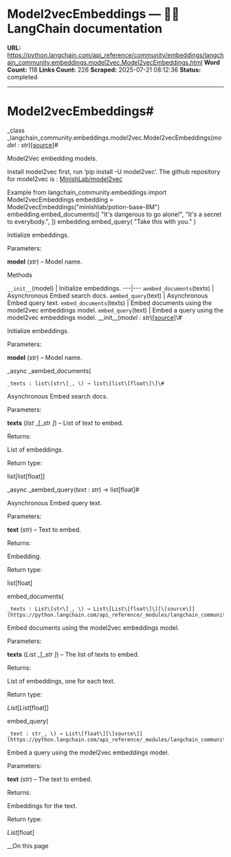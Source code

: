 # Model2vecEmbeddings — 🦜🔗 LangChain  documentation

**URL:** https://python.langchain.com/api_reference/community/embeddings/langchain_community.embeddings.model2vec.Model2vecEmbeddings.html
**Word Count:** 118
**Links Count:** 226
**Scraped:** 2025-07-21 08:12:36
**Status:** completed

---

# Model2vecEmbeddings\#

_class _langchain\_community.embeddings.model2vec.Model2vecEmbeddings\(_model : str_\)[\[source\]](https://python.langchain.com/api_reference/_modules/langchain_community/embeddings/model2vec.html#Model2vecEmbeddings)\#     

Model2Vec embedding models.

Install model2vec first, run ‘pip install -U model2vec’. The github repository for model2vec is : [MinishLab/model2vec](https://github.com/MinishLab/model2vec)

Example               from langchain_community.embeddings import Model2vecEmbeddings          embedding = Model2vecEmbeddings("minishlab/potion-base-8M")     embedding.embed_documents([         "It's dangerous to go alone!",         "It's a secret to everybody.",     ])     embedding.embed_query(         "Take this with you."     )     

Initialize embeddings.

Parameters:     

**model** \(_str_\) – Model name.

Methods

`__init__`\(model\) | Initialize embeddings.   ---|---   `aembed_documents`\(texts\) | Asynchronous Embed search docs.   `aembed_query`\(text\) | Asynchronous Embed query text.   `embed_documents`\(texts\) | Embed documents using the model2vec embeddings model.   `embed_query`\(text\) | Embed a query using the model2vec embeddings model.      \_\_init\_\_\(_model : str_\)[\[source\]](https://python.langchain.com/api_reference/_modules/langchain_community/embeddings/model2vec.html#Model2vecEmbeddings.__init__)\#     

Initialize embeddings.

Parameters:     

**model** \(_str_\) – Model name.

_async _aembed\_documents\(

    _texts : list\[str\]_, \) → list\[list\[float\]\]\#     

Asynchronous Embed search docs.

Parameters:     

**texts** \(_list_ _\[__str_ _\]_\) – List of text to embed.

Returns:     

List of embeddings.

Return type:     

list\[list\[float\]\]

_async _aembed\_query\(_text : str_\) → list\[float\]\#     

Asynchronous Embed query text.

Parameters:     

**text** \(_str_\) – Text to embed.

Returns:     

Embedding.

Return type:     

list\[float\]

embed\_documents\(

    _texts : List\[str\]_, \) → List\[List\[float\]\][\[source\]](https://python.langchain.com/api_reference/_modules/langchain_community/embeddings/model2vec.html#Model2vecEmbeddings.embed_documents)\#     

Embed documents using the model2vec embeddings model.

Parameters:     

**texts** \(_List_ _\[__str_ _\]_\) – The list of texts to embed.

Returns:     

List of embeddings, one for each text.

Return type:     

_List_\[_List_\[float\]\]

embed\_query\(

    _text : str_, \) → List\[float\][\[source\]](https://python.langchain.com/api_reference/_modules/langchain_community/embeddings/model2vec.html#Model2vecEmbeddings.embed_query)\#     

Embed a query using the model2vec embeddings model.

Parameters:     

**text** \(_str_\) – The text to embed.

Returns:     

Embeddings for the text.

Return type:     

_List_\[float\]

__On this page